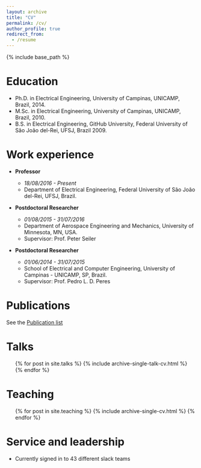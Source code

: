 ```yaml
---
layout: archive
title: "CV"
permalink: /cv/
author_profile: true
redirect_from:
  - /resume
---
```


{% include base_path %}

Education
======

* Ph.D. in Electrical Engineering, University of Campinas, UNICAMP, Brazil, 2014. 
* M.Sc. in Electrical Engineering, University of Campinas, UNICAMP, Brazil, 2010.
* B.S. in Electrical Engineering, GitHub University, Federal University of São João del-Rei, UFSJ, Brazil 2009.

Work experience
======

- **Professor**
  - *18/08/2016 - Present*
  - Department of Electrical Engineering, Federal University of São João del-Rei, UFSJ, Brazil.

- **Postdoctoral Researcher**
  - *01/08/2015 - 31/07/2016*
  - Department of Aerospace Engineering and Mechanics, University of Minnesota, MN, USA.
  - Supervisor: Prof. Peter Seiler

- **Postdoctoral Researcher**
  - *01/06/2014 - 31/07/2015*
  - School of Electrical and Computer Engineering, University of Campinas - UNICAMP, SP, Brazil.
  - Supervisor: Prof. Pedro L. D. Peres

  
Publications
======

See the [Publication list](https://lacerdamj.github.io/publications/)
    
Talks
======
  <ul>{% for post in site.talks %}
    {% include archive-single-talk-cv.html %}
  {% endfor %}</ul>
  
Teaching
======
  <ul>{% for post in site.teaching %}
    {% include archive-single-cv.html %}
  {% endfor %}</ul>
  
Service and leadership
======
* Currently signed in to 43 different slack teams
